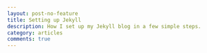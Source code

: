 ```yaml
---
layout: post-no-feature
title: Setting up Jekyll
description: How I set up my Jekyll blog in a few simple steps.
category: articles
comments: true
---
```


